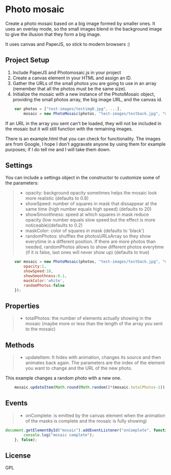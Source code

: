 # Photo mosaic

Create a photo mosaic based on a big image formed by smaller ones. It uses an overlay mode, so the small images blend in the background image to give the illusion that they form a big image. 

It uses canvas and PaperJS, so stick to modern browsers :)


## Project Setup

1. Include PaperJS and Photomosaic.js in your project
2. Create a canvas element in your HTML and assign an ID.
3. Gather the URLs of the small photos you are going to use in an array (remember that all the photos must be the same size).
4. Initialize the mosaic with a new instance of the PhotoMosaic object, providing the small photos array, the big image URL, and the canvas id.
```javascript
	var photos = ["test-images/testimg0.jpg", ...],
		mosaic = new PhotoMosaic(photos, "test-images/testback.jpg", "mosaic");

```

If an URL in the array you sent can't be loaded, they will not be included in the mosaic but it will still function with the remaining images.

There is an example.html that you can check for functionality. The images are from Google, I hope I don't aggravate anyone by using them for example purposes; if I do tell me and I will take them down.


## Settings

You can include a settings object in the constructor to customize some of the parameters:

> - opacity: background opacity sometimes helps the mosaic look more realistic (defaults to 0.8)
> - showSpeed: number of squares in mask that dissappear at the same time (high number equals high speed) (defaults to 20)
> - showSmoothness: speed at which squares in mask reduce opacity (low number equals slow speed but the effect is more noticeable)(defaults to 0.2)
> - maskColor: color of squares in mask (defaults to 'black')
> - randomPhotos: shuffles the photosURLsArray so they show everytime in a different position. If there are more photos than needed, randomPhotos allows to show different photos everytime (if it is false, last ones will never show up) (defaults to true)

```javascript
	var mosaic = new PhotoMosaic(photos, "test-images/testback.jpg", "mosaic", {
		opacity:1,
		showSpeed:18,
		showSmoothness:0.1,
		maskColor:'white',
		randomPhotos:false
	});

```

## Properties

> - totalPhotos: the number of elements actually showing in the mosaic (maybe more or less than the length of the array you sent to the mosaic)


## Methods

> - updateItem: It hides with animation, changes its source and then animates back again. The parameters are the index of the element you want to change and the URL of the new photo.

This example changes a random photo with a new one.
```javascript
	mosaic.updateItem(Math.round(Math.random()*(mosaic.totalPhotos-1)), "test-images/test-update.jpeg");
```

## Events

> - onComplete: is emitted by the canvas element when the animation of the masks is complete and the mosaic is fully showing)
```javascript
document.getElementById("mosaic").addEventListener("onComplete", function (e) {
		console.log("mosaic complete");
	}, false);
```

## License

GPL